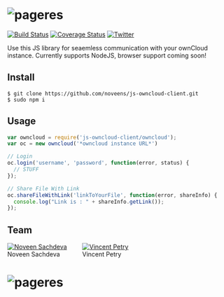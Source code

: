 # ![pageres](https://upload.wikimedia.org/wikipedia/commons/thumb/f/f6/OwnCloud_logo_and_wordmark.svg/1200px-OwnCloud_logo_and_wordmark.svg.png)

[![Build Status](https://travis-ci.org/noveens/js-owncloud-client.svg?branch=master)](https://travis-ci.org/noveens/js-owncloud-client) [![Coverage Status](https://coveralls.io/repos/github/noveens/js-owncloud-client/badge.svg?branch=master)](https://coveralls.io/github/noveens/js-owncloud-client?branch=master) [![Twitter](https://img.shields.io/twitter/url/https/www.github.com/noveens/js-owncloud-client.svg?style=social)](https://twitter.com/intent/tweet?text=Wow:&url=%5Bobject%20Object%5D)

Use this JS library for seaemless communication with your ownCloud instance.
Currently supports NodeJS, browser support coming soon!


## Install

```
$ git clone https://github.com/noveens/js-owncloud-client.git
$ sudo npm i
```


## Usage

```js
var owncloud = require('js-owncloud-client/owncloud');
var oc = new owncloud('*owncloud instance URL*')

// Login
oc.login('username', 'password', function(error, status) {
  // STUFF
});

// Share File With Link
oc.shareFileWithLink('linkToYourFile', function(error, shareInfo) {
  console.log("Link is : " + shareInfo.getLink());
});

```

## Team

[![Noveen Sachdeva](http://gravatar.com/avatar/fb09a21ff4cb473d6cf5e70c5fc0f751?s=144)](http://noveensachdeva.me) &nbsp; &nbsp; &nbsp; &nbsp; [![Vincent Petry](https://avatars1.githubusercontent.com/u/277525?v=3&s=144)](https://github.com/PVince81)
<br>Noveen Sachdeva &nbsp; &nbsp; &nbsp; &nbsp; &nbsp; &nbsp; Vincent Petry

# ![pageres](http://cltk.org/assets/GSoC2016Logo.jpg)
